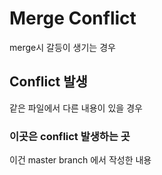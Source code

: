# Merge Conflict

merge시 갈등이 생기는 경우 



## Conflict 발생

같은 파일에서 다른 내용이 있을 경우 



### 이곳은 conflict 발생하는 곳

이건 master branch 에서 작성한 내용 